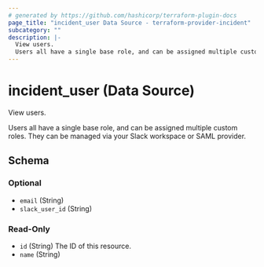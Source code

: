 ```yaml
---
# generated by https://github.com/hashicorp/terraform-plugin-docs
page_title: "incident_user Data Source - terraform-provider-incident"
subcategory: ""
description: |-
  View users.
  Users all have a single base role, and can be assigned multiple custom roles. They can be managed via your Slack workspace or SAML provider.
---
```


# incident_user (Data Source)

View users.

Users all have a single base role, and can be assigned multiple custom roles. They can be managed via your Slack workspace or SAML provider.



<!-- schema generated by tfplugindocs -->
## Schema

### Optional

- `email` (String)
- `slack_user_id` (String)

### Read-Only

- `id` (String) The ID of this resource.
- `name` (String)
